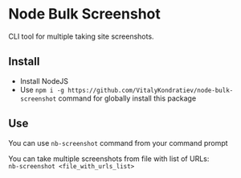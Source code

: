 # Node Bulk Screenshot
CLI tool for multiple taking site screenshots.

## Install
- Install NodeJS
- Use `npm i -g https://github.com/VitalyKondratiev/node-bulk-screenshot` command for globally install this package

## Use
You can use `nb-screenshot` command from your command prompt

You can take multiple screenshots from file with list of URLs:  
`nb-screenshot <file_with_urls_list>`